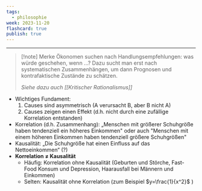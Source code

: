 ```yaml
---
tags:
  - philosophie
week: 2023-11-20
flashcard: true
publish: true
---
```

***

> [!note] Merke
> Ökonomen suchen nach Handlungsempfehlungen: was würde geschehen, wenn ...?
> Dazu sucht man erst nach systematischen Zusammenhängen, um dann Prognosen und kontrafaktische Zustände zu schätzen.
> 
> *Siehe dazu auch [[Kritischer Rationalismus]]*

- Wichtiges Fundament:
	1. Causes sind asymmetrisch (A verursacht B, aber B nicht A)
	2. Causes zeigen einen Effekt (d.h. nicht durch eine zufällige Korrelation entstanden)
- Korrelation (d.h. Zusammenhang): „Menschen mit größerer Schuhgröße haben tendenziell ein höheres Einkommen" oder auch "Menschen mit einem höheren Einkommen haben tendenziell größere Schuhgrößen"
- Kausalität: „Die Schuhgröße hat einen Einfluss auf das Nettoeinkommen“ (?)
- **Korrelation $\neq$ Kausalität**
	- Häufig: Korrelation ohne Kausalität (Geburten und Störche, Fast-Food Konsum und Depression, Haarausfall bei Männern und Einkommen)
	- Selten: Kausalität ohne Korrelation (zum Beispiel $y=\frac{1}{x^2}$ )
